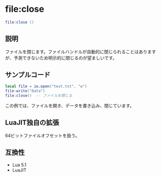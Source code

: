 # file:close

```lua
file:close ()
```

## 説明

ファイルを閉じます。ファイルハンドルが自動的に閉じられることはありますが、予測できないため明示的に閉じるのが望ましいです。

## サンプルコード

```lua
local file = io.open("test.txt", "w")
file:write("Data")
file:close()  -- ファイルを閉じる
```

この例では、ファイルを開き、データを書き込み、閉じています。

## LuaJIT独自の拡張

64ビットファイルオフセットを扱う。

## 互換性

- Lua 5.1
- LuaJIT